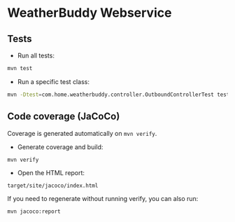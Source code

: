 # WeatherBuddy Webservice

## Tests

- Run all tests:

```bash
mvn test
```

- Run a specific test class:

```bash
mvn -Dtest=com.home.weatherbuddy.controller.OutboundControllerTest test
```

## Code coverage (JaCoCo)

Coverage is generated automatically on `mvn verify`.

- Generate coverage and build:

```bash
mvn verify
```

- Open the HTML report:

`target/site/jacoco/index.html`

If you need to regenerate without running verify, you can also run:

```bash
mvn jacoco:report
```
